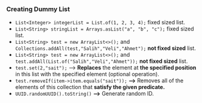 ### Creating Dummy List
- `List<Integer> integerList = List.of(1, 2, 3, 4);` fixed sized list.
- `List<String> stringList = Arrays.asList("a", "b", "c");` fixed sized list.
- `List<String> test = new ArrayList<>();` and `Collections.addAll(test,"Salih","Veli","Ahmet");` **not fixed sized** list.
- `List<String> test = new ArrayList<>();` and `test.addAll(List.of("Salih","Veli","Ahmet"));` **not fixed sized** list.
- `test.set(2,"sait");` --> **Replaces** the element at **the specified position** in this list with the specified element (optional operation).
- `test.removeIf(item->item.equals("sait"));` **-->** Removes all of the elements of this collection that **satisfy the given predicate.**
- `UUID.randomUUID().toString()` **-->** Generate random ID.



